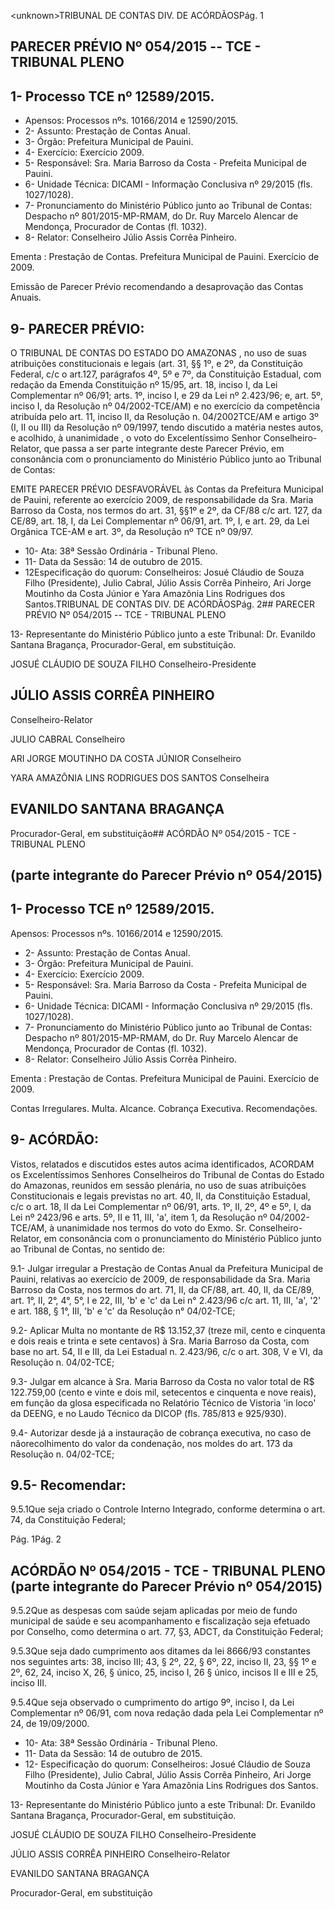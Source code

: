 &lt;unknown&gt;TRIBUNAL DE CONTAS DIV. DE ACÓRDÃOSPág. 1

## PARECER PRÉVIO Nº 054/2015 -- TCE - TRIBUNAL PLENO

## 1- Processo TCE nº 12589/2015.

- Apensos: Processos nºs. 10166/2014 e 12590/2015.
- 2- Assunto: Prestação de Contas Anual.
- 3- Órgão: Prefeitura Municipal de Pauini.
- 4- Exercício: Exercício 2009.
- 5- Responsável: Sra. Maria Barroso da Costa - Prefeita Municipal de Pauini.
- 6- Unidade Técnica: DICAMI - Informação Conclusiva nº 29/2015 (fls. 1027/1028).
- 7- Pronunciamento do Ministério Público junto ao Tribunal de Contas: Despacho nº 801/2015-MP-RMAM, do Dr. Ruy  Marcelo  Alencar de  Mendonça, Procurador de Contas (fl. 1032).
- 8- Relator: Conselheiro Júlio Assis Corrêa Pinheiro.

Ementa : Prestação de Contas. Prefeitura Municipal de Pauini. Exercício de 2009.

Emissão  de  Parecer  Prévio  recomendando  a desaprovação das Contas Anuais.

## 9- PARECER PRÉVIO:

O TRIBUNAL DE CONTAS DO ESTADO DO AMAZONAS , no uso de suas atribuições  constitucionais  e  legais  (art.  31,  §§  1º,  e  2º,  da  Constituição  Federal, c/c  o art.127,  parágrafos  4º,  5º  e  7º,  da  Constituição  Estadual,  com  redação  da  Emenda Constituição nº 15/95, art. 18, inciso I, da Lei Complementar nº 06/91; arts. 1º, inciso I, e 29  da  Lei  nº  2.423/96;  e,  art.  5º,  inciso  I,  da  Resolução  nº  04/2002-TCE/AM)  e  no exercício  da  competência  atribuída  pelo  art.  11,  inciso  II,  da  Resolução  n.  04/2002TCE/AM e artigo 3º (I, II ou III) da Resolução nº 09/1997, tendo discutido a matéria nestes autos, e acolhido, à unanimidade , o voto do Excelentíssimo Senhor Conselheiro-Relator, que  passa  a  ser  parte  integrante  deste  Parecer  Prévio, em  consonância com  o pronunciamento do Ministério Público junto ao Tribunal de Contas:

EMITE PARECER  PRÉVIO  DESFAVORÁVEL às  Contas  da  Prefeitura Municipal  de  Pauini,  referente  ao  exercício  2009,  de  responsabilidade  da  Sra.  Maria Barroso da Costa, nos termos do art. 31, §§1º e 2º, da CF/88 c/c art. 127, da CE/89, art. 18, I, da Lei Complementar nº 06/91, art. 1º, I, e art. 29, da Lei Orgânica TCE-AM e art. 3º, da Resolução nº TCE nº 09/97.

- 10- Ata: 38ª Sessão Ordinária - Tribunal Pleno.
- 11- Data da Sessão: 14 de outubro de 2015.
- 12Especificação do quorum: Conselheiros: Josué Cláudio de Souza Filho (Presidente), Julio Cabral, Júlio Assis Corrêa Pinheiro, Ari Jorge Moutinho da Costa Júnior e Yara Amazônia Lins Rodrigues dos Santos.TRIBUNAL DE CONTAS DIV. DE ACÓRDÃOSPág. 2## PARECER PRÉVIO Nº 054/2015 -- TCE - TRIBUNAL PLENO

13- Representante do Ministério Público junto a este Tribunal: Dr. Evanildo Santana Bragança, Procurador-Geral, em substituição.

JOSUÉ CLÁUDIO DE SOUZA FILHO Conselheiro-Presidente

## JÚLIO ASSIS CORRÊA PINHEIRO

Conselheiro-Relator

JULIO CABRAL Conselheiro

ARI JORGE MOUTINHO DA COSTA JÚNIOR Conselheiro

YARA AMAZÔNIA LINS RODRIGUES DOS SANTOS Conselheira

## EVANILDO SANTANA BRAGANÇA

Procurador-Geral, em substituição## ACÓRDÃO Nº 054/2015 - TCE - TRIBUNAL PLENO

## (parte integrante do Parecer Prévio nº 054/2015)

## 1- Processo TCE nº 12589/2015.

Apensos: Processos nºs. 10166/2014 e 12590/2015.

- 2- Assunto: Prestação de Contas Anual.
- 3- Órgão: Prefeitura Municipal de Pauini.
- 4- Exercício: Exercício 2009.
- 5- Responsável: Sra. Maria Barroso da Costa - Prefeita Municipal de Pauini.
- 6- Unidade Técnica: DICAMI - Informação Conclusiva nº 29/2015 (fls. 1027/1028).
- 7- Pronunciamento do Ministério Público junto ao Tribunal de Contas: Despacho nº 801/2015-MP-RMAM, do Dr. Ruy Marcelo Alencar de Mendonça, Procurador de Contas (fl. 1032).
- 8- Relator: Conselheiro Júlio Assis Corrêa Pinheiro.

Ementa : Prestação de Contas. Prefeitura Municipal de Pauini. Exercício de 2009.

Contas Irregulares. Multa. Alcance. Cobrança Executiva. Recomendações.

## 9- ACÓRDÃO:

Vistos, relatados e discutidos estes autos acima identificados, ACORDAM os Excelentíssimos Senhores Conselheiros do Tribunal de Contas do Estado do Amazonas, reunidos em sessão plenária, no uso de suas atribuições Constitucionais e legais previstas no art. 40, II, da Constituição Estadual, c/c o art. 18, II da Lei Complementar nº 06/91, arts. 1º,  II,  2º,  4º  e  5º,  I,  da  Lei  nº  2423/96  e  arts.  5º,  II  e  11,  III,  'a',  item  1,  da  Resolução  nº 04/2002-TCE/AM, à unanimidade nos termos do voto do Exmo. Sr. Conselheiro-Relator, em  consonância com  o  pronunciamento  do  Ministério  Público  junto  ao  Tribunal  de Contas, no sentido de:

9.1- Julgar irregular a Prestação de Contas Anual da Prefeitura Municipal de Pauini,  relativas  ao  exercício  de  2009,  de  responsabilidade  da  Sra.  Maria  Barroso  da Costa, nos termos do art. 71, II, da CF/88, art. 40, II, da CE/89, art. 1°, II, 2°, 4°, 5°, I e 22, III,  'b'  e  'c'  da  Lei  n°  2.423/96  c/c  art.  11,  III,  'a',  '2'  e  art.  188,  §  1°,  III,  'b'  e  'c'  da Resolução n° 04/02-TCE;

9.2- Aplicar Multa no montante de R$ 13.152,37 (treze mil, cento e cinquenta e dois reais e trinta e sete centavos) à Sra. Maria Barroso da Costa, com base no art. 54, II e III, da Lei Estadual n. 2.423/96, c/c o art. 308, V e VI, da Resolução n. 04/02-TCE;

9.3- Julgar em alcance à  Sra.  Maria  Barroso da Costa no valor total de R$ 122.759,00 (cento e vinte e dois mil, setecentos e cinquenta e nove reais), em função da glosa  especificada  no  Relatório  Técnico  de  Vistoria  'in  loco'  da  DEENG,  e  no  Laudo Técnico da DICOP (fls. 785/813 e 925/930).

9.4- Autorizar desde já a instauração de cobrança executiva, no caso de nãorecolhimento do valor da condenação, nos moldes do art. 173 da Resolução n. 04/02-TCE;

## 9.5- Recomendar:

9.5.1Que seja criado o Controle Interno Integrado, conforme determina o art. 74, da Constituição Federal;

Pág. 1Pág. 2

## ACÓRDÃO Nº 054/2015 - TCE - TRIBUNAL PLENO (parte integrante do Parecer Prévio nº 054/2015)

9.5.2Que as despesas com saúde sejam aplicadas por meio de fundo municipal  de  saúde  e seu  acompanhamento  e  fiscalização seja  efetuado  por  Conselho, como determina o art. 77, §3, ADCT, da Constituição Federal;

9.5.3Que seja dado cumprimento aos ditames da lei 8666/93 constantes nos seguintes arts: 38, inciso III; 43, § 2º, 22, § 6º, 22, inciso II, 23,  §§ 1º e  2º, 62,  24, inciso X, 26, § único, 25, inciso I, 26 § único, incisos II e III e 25, inciso III.

9.5.4Que seja observado o cumprimento do artigo 9º, inciso  I, da Lei Complementar  nº  06/91,  com  nova  redação  dada  pela  Lei  Complementar  nº  24,  de 19/09/2000.

- 10- Ata: 38ª Sessão Ordinária - Tribunal Pleno.
- 11- Data da Sessão: 14 de outubro de 2015.
- 12- Especificação do quorum: Conselheiros: Josué Cláudio de Souza Filho (Presidente), Julio  Cabral,  Júlio  Assis  Corrêa  Pinheiro,  Ari  Jorge  Moutinho  da  Costa  Júnior  e  Yara Amazônia Lins Rodrigues dos Santos.

13- Representante do Ministério Público junto a este Tribunal: Dr. Evanildo Santana Bragança, Procurador-Geral, em substituição.

JOSUÉ CLÁUDIO DE SOUZA FILHO Conselheiro-Presidente

JÚLIO ASSIS CORRÊA PINHEIRO Conselheiro-Relator

EVANILDO SANTANA BRAGANÇA

Procurador-Geral, em substituição